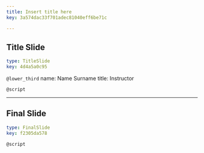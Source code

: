 ```yaml
---
title: Insert title here
key: 3a574dac33f701adec81040eff6be71c

---
```

## Title Slide

```yaml
type: TitleSlide
key: 4d4a5a0c95
```





`@lower_third`
name: Name Surname
title: Instructor

`@script`




---
## Final Slide

```yaml
type: FinalSlide
key: f2305da578
```






`@script`



